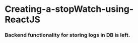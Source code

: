 # Creating-a-stopWatch-using-ReactJS

### 
### Backend functionality for storing logs in DB is left.
